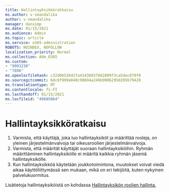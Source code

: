 ```yaml
---
title: Hallintayksikköratkaisu
ms.author: v-smandalika
author: v-smandalika
manager: dansimp
ms.date: 01/15/2021
ms.audience: Admin
ms.topic: article
ms.service: o365-administration
ROBOTS: NOINDEX, NOFOLLOW
localization_priority: Normal
ms.collection: Adm_O365
ms.custom:
- "9003230"
- "7896"
ms.openlocfilehash: c32d0652642fa4143b037662809f3ca5dec079f0
ms.sourcegitcommit: 6dc6f999e840c90694a246b90062950205679420
ms.translationtype: MT
ms.contentlocale: fi-FI
ms.lasthandoff: 01/15/2021
ms.locfileid: "49885064"
---
```

# <a name="administrative-unit-solution"></a>Hallintayksikköratkaisu

1. Varmista, että käyttäjä, joka luo hallintayksiköt ja määrittää rooleja, on yleinen järjestelmänvalvoja tai oikeusroolien järjestelmänvalvoja.
2. Varmista, että määrität käyttäjät suoraan hallintayksiköihin. Ryhmän määrittäminen hallintayksikölle ei määritä kaikkia ryhmän jäseniä hallintayksikölle.
3. Kun hallintayksikköä käytetään joukkotoimintona, muutokset voivat viedä aikaa käyttöliittymässä sen mukaan, mikä on eri tekijöitä, kuten nykyinen palvelukuormitus.

Lisätietoja hallintayksiköistä on kohdassa [Hallintayksikön roolien hallinta.](https://docs.microsoft.com/azure/active-directory/roles/administrative-units)
